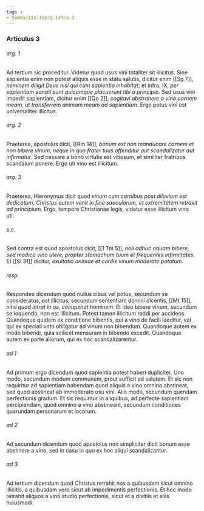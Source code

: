 ```yaml
---
tags : 
- Summa/IIa-IIæ/q.149/a.3
---
```


### Articulus 3

###### arg. 1
Ad tertium sic proceditur. Videtur quod usus vini totaliter sit illicitus. Sine sapientia enim non potest aliquis esse in statu salutis, dicitur enim [[Sg 7]], *neminem diligit Deus nisi qui cum sapientia inhabitat*; et infra, IX, *per sapientiam sanati sunt quicumque placuerunt tibi a principio*. Sed usus vini impedit sapientiam, dicitur enim [[Qo 2]], *cogitavi abstrahere a vino carnem meam, ut transferrem animam meam ad sapientiam*. Ergo potus vini est universaliter illicitus.

###### arg. 2
Praeterea, apostolus dicit, [[Rm 14]], *bonum est non manducare carnem et non bibere vinum, neque in quo frater tuus offenditur aut scandalizatur aut infirmatur*. Sed cessare a bono virtutis est vitiosum, et similiter fratribus scandalum ponere. Ergo uti vino est illicitum.

###### arg. 3
Praeterea, Hieronymus dicit quod *vinum cum carnibus post diluvium est dedicatum, Christus autem venit in fine saeculorum, et extremitatem retraxit ad principium*. Ergo, tempore Christianae legis, videtur esse illicitum vino uti.

###### s.c.
Sed contra est quod apostolus dicit, [[1 Tm 5]], *noli adhuc aquam bibere, sed modico vino utere, propter stomachum tuum et frequentes infirmitates*. Et [[Si 31]] dicitur, *exultatio animae et cordis vinum moderate potatum*.

###### resp.
Respondeo dicendum quod nullus cibus vel potus, secundum se consideratus, est illicitus, secundum sententiam domini dicentis, [[Mt 15]], *nihil quod intrat in os, coinquinat hominem*. Et ideo bibere vinum, secundum se loquendo, non est illicitum. Potest tamen illicitum reddi per accidens. Quandoque quidem ex conditione bibentis, qui a vino de facili laeditur, vel qui ex speciali voto obligatur ad vinum non bibendum. Quandoque autem ex modo bibendi, quia scilicet mensuram in bibendo excedit. Quandoque autem ex parte aliorum, qui ex hoc scandalizarentur.

###### ad 1
Ad primum ergo dicendum quod sapientia potest haberi dupliciter. Uno modo, secundum modum communem, prout sufficit ad salutem. Et sic non requiritur ad sapientiam habendam quod aliquis a vino omnino abstineat, sed quod abstineat ab immoderato usu vini. Alio modo, secundum quendam perfectionis gradum. Et sic requiritur in aliquibus, ad perfecte sapientiam percipiendam, quod omnino a vino abstineant, secundum conditiones quarundam personarum et locorum.

###### ad 2
Ad secundum dicendum quod apostolus non simpliciter dicit bonum esse abstinere a vino, sed in casu in quo ex hoc aliqui scandalizantur.

###### ad 3
Ad tertium dicendum quod Christus retrahit nos a quibusdam sicut omnino illicitis, a quibusdam vero sicut ab impedimentis perfectionis. Et hoc modo retrahit aliquos a vino studio perfectionis, sicut et a divitiis et aliis huiusmodi.

